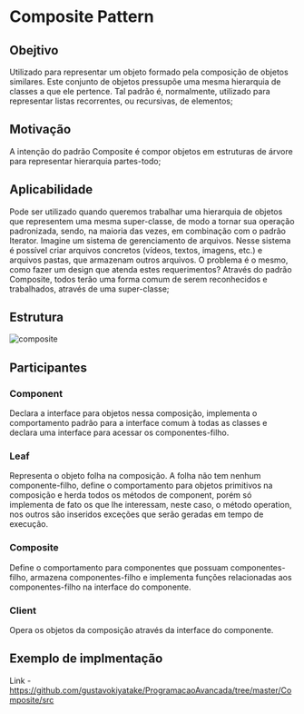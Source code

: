 # Composite Pattern
## Obejtivo
Utilizado para representar um objeto formado pela composição de objetos similares. Este conjunto de objetos pressupõe uma mesma hierarquia de classes a que ele pertence. Tal padrão é, normalmente, utilizado para representar listas recorrentes, ou recursivas, de elementos;
## Motivação
A intenção do padrão Composite é compor objetos em estruturas de árvore para representar hierarquia partes-todo;
## Aplicabilidade
Pode ser utilizado quando queremos trabalhar uma hierarquia de objetos que representem uma mesma super-classe, de modo a tornar sua operação padronizada, sendo, na maioria das vezes, em combinação com o padrão Iterator. Imagine um sistema de gerenciamento de arquivos.
Nesse sistema é possível criar arquivos concretos (vídeos, textos, imagens, etc.) e arquivos pastas, que armazenam outros arquivos. O problema é o mesmo, como fazer um design que atenda estes requerimentos? Através do padrão Composite, todos terão uma forma comum de serem reconhecidos e trabalhados, através de uma super-classe;
## Estrutura 
![composite](https://user-images.githubusercontent.com/43156684/93627923-19308700-f9bc-11ea-8b6c-31108cf18c55.gif)
## Participantes
### Component
Declara a interface para objetos nessa composição, implementa o comportamento padrão para a interface comum à todas as classes e declara uma interface para acessar os componentes-filho. 
### Leaf 
Representa o objeto folha na composição. A folha não tem nenhum componente-filho, define o comportamento para objetos primitivos na composição e herda todos os métodos de component, porém só implementa de fato os que lhe interessam, neste caso, o método operation, nos outros são inseridos exceções que serão geradas em tempo de execução.
### Composite 
Define o comportamento para componentes que possuam componentes-filho, armazena componentes-filho e implementa funções relacionadas aos componentes-filho na interface do componente. 
### Client 
Opera os objetos da composição através da interface do componente.
## Exemplo de implmentação
Link - https://github.com/gustavokiyatake/ProgramacaoAvancada/tree/master/Composite/src
